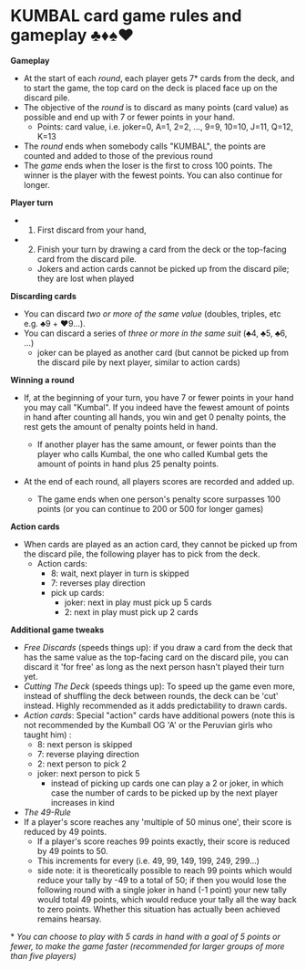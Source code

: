 # KUMBAL card game rules and gameplay ♣️♦️♠️♥️

**Gameplay**
* At the start of each _round_, each player gets 7\* cards from the deck, and to start the game, the top card on the deck is placed face up on the discard pile.
* The objective of the _round_ is to discard as many points (card value) as possible and end up with 7 or fewer points in your hand.
    * Points: card value, i.e. joker=0, A=1, 2=2, ..., 9=9, 10=10, J=11, Q=12, K=13
* The _round_ ends when somebody calls "KUMBAL", the points are counted and added to those of the previous round
* The _game_ ends when the loser is the first to cross 100 points. The winner is the player with the fewest points. You can also continue for longer.

**Player turn**
   * 1. First discard from your hand, 
   * 2. Finish your turn by drawing a card from the deck or the top-facing card from the discard pile.
      * Jokers and action cards cannot be picked up from the discard pile; they are lost when played

**Discarding cards**
* You can discard _two or more of the same value_ (doubles, triples, etc e.g. ♣️9 + ♥️9...).
* You can discard a series of _three or more in the same suit_ (♣️4, ♣️5, ♣️6, ...)
   * joker can be played as another card (but cannot be picked up from the discard pile by next player, similar to action cards)

**Winning a round** 
* If,  at the beginning of your turn,  you have 7 or fewer points in your hand you may call "Kumbal". If you indeed have the fewest amount of points in hand after counting all hands, you win and get 0 penalty points, the rest gets the amount of penalty points held in hand. 
    * If another player has the same amount, or fewer points than the player who calls Kumbal, the one who called Kumbal gets the amount of points in hand plus 25 penalty points. 

* At the end of each round, all players scores are recorded and added up.
    * The game ends when one person's penalty score surpasses 100 points (or you can continue to 200 or 500 for longer games)

**Action cards**
* When cards are played as an action card, they cannot be picked up from the discard pile, the following player has to pick from the deck.
   * Action cards:
      * 8: wait, next player in turn is skipped
      * 7: reverses play direction
      * pick up cards:
         * joker: next in play must pick up 5 cards
         * 2: next in play must pick up 2 cards

**Additional game tweaks**
*  _Free Discards_ (speeds things up): if you draw a card from the deck that has the same value as the top-facing card on the discard pile, you can discard it 'for free' as long as the next person hasn't played their turn yet.
* _Cutting The Deck_ (speeds things up): To speed up the game even more, instead of shuffling the deck between rounds, the deck can be 'cut' instead. Highly recommended as it adds predictability to drawn cards.
* _Action cards_: Special "action" cards have additional powers (note this is not recommended by the Kumball OG 'A' or the Peruvian girls who taught him) : 
   * 8: next person is skipped
   * 7: reverse playing direction
   * 2: next person to pick 2
   * joker: next person to pick 5
      * instead of picking up cards one can play a 2 or joker, in which case the number of cards to be picked up by the next player increases in kind
* _The 49-Rule_
 * If a player's score reaches any 'multiple of 50 minus one', their score is reduced by 49 points.
    * If a player's score reaches 99 points exactly, their score is reduced by 49 points to 50.
    * This increments for every  (i.e. 49, 99, 149, 199, 249, 299...) 
    * side note: it is theoretically possible to reach 99 points which would reduce your tally by -49 to a total of 50; if then you would lose the following round with a single joker in hand (-1 point) your new tally would total 49 points, which would reduce your tally all the way back to zero points. Whether this situation has actually been achieved remains hearsay.



\*   *You can choose to play with 5 cards in hand with a goal of 5 points or fewer, to make the game faster (recommended for larger groups of more than five players)*
